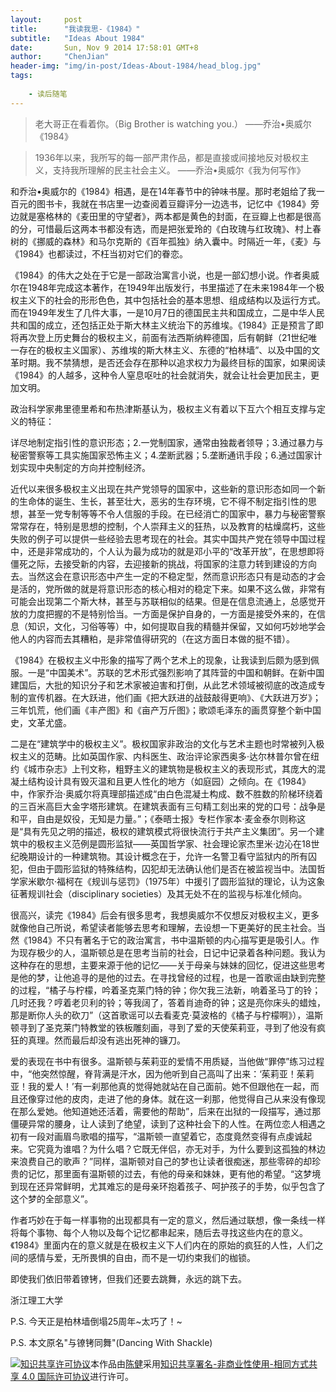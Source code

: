 ```yaml
---
layout:     post
title:      "我读我思-《1984》"
subtitle:   "Ideas About 1984"
date:       Sun, Nov 9 2014 17:58:01 GMT+8
author:     "ChenJian"
header-img: "img/in-post/Ideas-About-1984/head_blog.jpg"
tags:
    
    - 读后随笔
---
```


> 老大哥正在看着你。（Big Brother is watching you.）
>  ——乔治•奥威尔《1984》


> 1936年以来，我所写的每一部严肃作品，都是直接或间接地反对极权主义，支持我所理解的民主社会主义。
> ——乔治•奥威尔《我为何写作》


和乔治•奥威尔的《1984》相遇，是在14年春节中的钟味书屋。那时老姐给了我一百元的图书卡，我就在书店里一边查阅着豆瓣评分一边选书，记忆中《1984》旁边就是塞格林的《麦田里的守望者》，两本都是黄色的封面，在豆瓣上也都是很高的分，可惜最后这两本书都没有选，而是把张爱玲的《白玫瑰与红玫瑰》、村上春树的《挪威的森林》和马尔克斯的《百年孤独》纳入囊中。时隔近一年，《麦》与《1984》也都读过，不枉当初对它们的眷恋。

《1984》的伟大之处在于它是一部政治寓言小说，也是一部幻想小说。作者奥威尔在1948年完成这本著作，在1949年出版发行，书里描述了在未来1984年一个极权主义下的社会的形形色色，其中包括社会的基本思想、组成结构以及运行方式。而在1949年发生了几件大事，一是10月7日的德国民主共和国成立，二是中华人民共和国的成立，还包括正处于斯大林主义统治下的苏维埃。《1984》正是预言了即将再次登上历史舞台的极权主义，前面有法西斯纳粹德国，后有朝鲜（21世纪唯一存在的极权主义国家）、苏维埃的斯大林主义、东德的“柏林墙”、以及中国的文革时期。我不禁猜想，是否还会存在那种以追求权力为最终目标的国家，如果阅读《1984》的人越多，这种令人窒息呕吐的社会就消失，就会让社会更加民主，更加文明。

政治科学家弗里德里希和布热津斯基认为，极权主义有着以下互六个相互支撑与定义的特征：

详尽地制定指引性的意识形态；2.一党制国家，通常由独裁者领导；3.通过暴力与秘密警察等工具实施国家恐怖主义；4.垄断武器；5.垄断通讯手段；6.通过国家计划实现中央制定的方向并控制经济。

近代以来很多极权主义出现在共产党领导的国家中，这些新的意识形态如同一个新的生命体的诞生、生长，甚至壮大，恶劣的生存环境，它不得不制定指引性的思想，甚至一党专制等等不令人信服的手段。在已经消亡的国家中，暴力与秘密警察常常存在，特别是思想的控制，个人崇拜主义的狂热，以及教育的枯燥腐朽，这些失败的例子可以提供一些经验去思考现在的社会。其实中国共产党在领导中国过程中，还是非常成功的，个人认为最为成功的就是邓小平的“改革开放”，在思想即将僵死之际，去接受新的内容，去迎接新的挑战，将国家的注意力转到建设的方向去。当然这会在意识形态中产生一定的不稳定型，然而意识形态只有是动态的才会是活的，党所做的就是将意识形态的核心相对的稳定下来。如果不这么做，非常有可能会出现第二个斯大林，甚至与苏联相似的结果。但是在信息流通上，总感觉开放的力度把握的不是特别恰当。一方面是保护自身的，一方面是接受外来的，在信息（知识，文化，习俗等等）中，如何提取自我的精髓并保留，又如何巧妙地学会他人的内容而去其糟粕，是非常值得研究的（在这方面日本做的挺不错）。

《1984》在极权主义中形象的描写了两个艺术上的现象，让我读到后颇为感到佩服。一是“中国美术”。苏联的艺术形式强烈影响了其阵营的中国和朝鲜。在新中国建国后，大批的知识分子和艺术家被迫害和打倒，从此艺术领域被彻底的改造成专制的宣传机器。在大跃进，他们画《把大跃进的战鼓敲得更响》、《大跃进万岁》；三年饥荒，他们画《丰产图》和《亩产万斤图》；歌颂毛泽东的画贯穿整个新中国史，文革尤盛。

二是在“建筑学中的极权主义”。极权国家非政治的文化与艺术主题也时常被列入极权主义的范畴。比如英国作家、内科医生、政治评论家西奥多·达尔林普尔曾在纽约《城市杂志》上刊文称，粗野主义的建筑物是极权主义的表现形式，其庞大的混凝土结构设计具有毁灭温和且更人性化的地方（如庭园）之倾向。在《1984》中，作家乔治·奥威尔将真理部描述成“由白色混凝土构成、数不胜数的阶梯环绕着的三百米高巨大金字塔形建筑。在建筑表面有三句精工刻出来的党的口号：战争是和平，自由是奴役，无知是力量。”；《泰晤士报》专栏作家本·麦金泰尔则称这是“具有先见之明的描述，极权的建筑模式将很快流行于共产主义集团”。另一个建筑中的极权主义范例是圆形监狱——英国哲学家、社会理论家杰里米·边沁在18世纪晚期设计的一种建筑物。其设计概念在于，允许一名警卫看守监狱内的所有囚犯，但由于圆形监狱的特殊结构，囚犯却无法确认他们是否在被监视当中。法国哲学家米歇尔·福柯在《规训与惩罚》（1975年）中援引了圆形监狱的理论，认为这象征著规训社会（disciplinary societies）及其无处不在的监视与标准化倾向。

很高兴，读完《1984》后会有很多思考，我想奥威尔不仅想反对极权主义，更多就像他自己所说，希望读者能够去思考和理解，去设想一下更美好的民主社会。当然《1984》不只有著名于它的政治寓言，书中温斯顿的内心描写更是吸引人。作为现存极少的人，温斯顿总是在思考当前的社会，日记中记录着各种问题。我认为这种存在的思想，主要来源于他的记忆——关于母亲与妹妹的回忆，促进这些思考是他的梦，让他追寻的是他的过去。在寻找曾经的过程，也是一首歌谣由缺到完整的过程，“橘子与柠檬，吟着圣克莱门特的钟；你欠我三法新，响着圣马丁的铃；几时还我？哼着老贝利的铃；等我阔了，答着肖迪奇的钟；这是亮你床头的蜡烛，那是断你人头的砍刀”（这首歌谣可以去看麦克·莫波格的《橘子与柠檬啊》），温斯顿寻到了圣克莱门特教堂的铁板雕刻画，寻到了爱的天使茱莉亚，寻到了他没有疯狂的真理。然而最后却没有逃出死神的镰刀。

爱的表现在书中有很多。温斯顿与茱莉亚的爱情不用质疑，当他做“罪停”练习过程中，“他突然惊醒，脊背满是汗水，因为他听到自己高叫了出来：‘茱莉亚！茱莉亚！我的爱人！’有一刹那他真的觉得她就站在自己面前。她不但跟他在一起，而且还像穿过他的皮肉，走进了他的身体。就在这一刹那，他觉得自己从来没有像现在那么爱她。他知道她还活着，需要他的帮助”，后来在出狱的一段描写，通过那僵硬异常的腰身，让人读到了绝望，读到了这种社会下的人性。在两位恋人相遇之初有一段对画眉鸟歌唱的描写，“温斯顿一直望着它，态度竟然变得有点虔诚起来。它究竟为谁唱？为什么唱？它既无伴侣，亦无对手，为什么要到这孤独的林边来浪费自己的歌声？”同样，温斯顿对自己的梦也让读者很痴迷，那些零碎的却珍贵的记忆，那里面有温斯顿的过去，有他的母亲和妹妹，更有他的希望。“这梦境到现在还异常鲜明，尤其难忘的是母亲环抱着孩子、呵护孩子的手势，似乎包含了这个梦的全部意义”。

作者巧妙在于每一样事物的出现都具有一定的意义，然后通过联想，像一条线一样将每个事物、每个人物以及每个记忆都串起来，随后去寻找这些内在的意义。《1984》里面内在的意义就是在极权主义下人们内在的原始的疯狂的人性，人们之间的感情与爱，无所畏惧的自由，而不是一切约束我们的枷锁。

即使我们依旧带着镣铐，但我们还要去跳舞，永远的跳下去。

浙江理工大学

P.S. 今天正是柏林墙倒塌25周年~太巧了！~

P.S. 本文原名"与镣铐同舞"(Dancing With Shackle)

<a rel="license" href="http://creativecommons.org/licenses/by-nc-sa/4.0/"><img alt="知识共享许可协议" style="border-width:0" src="https://i.creativecommons.org/l/by-nc-sa/4.0/88x31.png" /></a>本作品由<a xmlns:cc="http://creativecommons.org/ns#" href="https://o-my-chenjian.com/2014/11/09/Ideas-About-1984/" property="cc:attributionName" rel="cc:attributionURL">陈健</a>采用<a rel="license" href="http://creativecommons.org/licenses/by-nc-sa/4.0/">知识共享署名-非商业性使用-相同方式共享 4.0 国际许可协议</a>进行许可。
